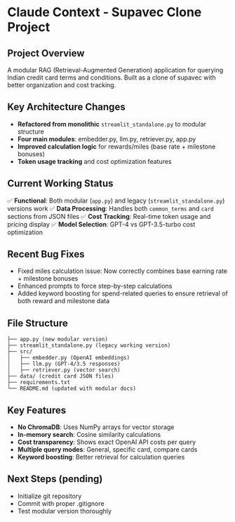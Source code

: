 # Claude Context - Supavec Clone Project

## Project Overview
A modular RAG (Retrieval-Augmented Generation) application for querying Indian credit card terms and conditions. Built as a clone of supavec with better organization and cost tracking.

## Key Architecture Changes
- **Refactored from monolithic** `streamlit_standalone.py` to modular structure
- **Four main modules**: embedder.py, llm.py, retriever.py, app.py
- **Improved calculation logic** for rewards/miles (base rate + milestone bonuses)
- **Token usage tracking** and cost optimization features

## Current Working Status
✅ **Functional**: Both modular (`app.py`) and legacy (`streamlit_standalone.py`) versions work
✅ **Data Processing**: Handles both `common_terms` and `card` sections from JSON files
✅ **Cost Tracking**: Real-time token usage and pricing display
✅ **Model Selection**: GPT-4 vs GPT-3.5-turbo cost optimization

## Recent Bug Fixes
- Fixed miles calculation issue: Now correctly combines base earning rate + milestone bonuses
- Enhanced prompts to force step-by-step calculations
- Added keyword boosting for spend-related queries to ensure retrieval of both reward and milestone data

## File Structure
```
├── app.py (new modular version)
├── streamlit_standalone.py (legacy working version)  
├── src/
│   ├── embedder.py (OpenAI embeddings)
│   ├── llm.py (GPT-4/3.5 responses)
│   ├── retriever.py (vector search)
├── data/ (credit card JSON files)
├── requirements.txt
└── README.md (updated with modular docs)
```

## Key Features
- **No ChromaDB**: Uses NumPy arrays for vector storage
- **In-memory search**: Cosine similarity calculations
- **Cost transparency**: Shows exact OpenAI API costs per query
- **Multiple query modes**: General, specific card, compare cards
- **Keyword boosting**: Better retrieval for calculation queries

## Next Steps (pending)
- Initialize git repository
- Commit with proper .gitignore
- Test modular version thoroughly